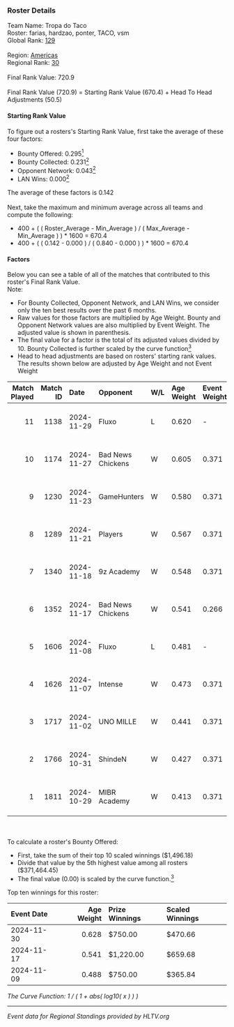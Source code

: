 ### Roster Details<br />
Team Name: Tropa do Taco<br />
Roster: farias, hardzao, ponter, TACO, vsm<br />
Global Rank: [129](../../standings_global_2025_02_24.md)<br />
<br />
Region: [Americas]( ../../standings_americas_2025_02_24.md)<br />
Regional Rank: [30]( ../../standings_americas_2025_02_24.md)<br />
<br />
Final Rank Value:  720.9<br />
<br />
Final Rank Value (720.9) = Starting Rank Value (670.4) + Head To Head Adjustments (50.5)<br />

#### Starting Rank Value<br />
To figure out a rosters's Starting Rank Value, first take the average of these four factors:<br />
- Bounty Offered: 0.295[<sup>1</sup>](#table2)
- Bounty Collected: 0.231[<sup>2</sup>](#table1)
- Opponent Network: 0.043[<sup>2</sup>](#table1)
- LAN Wins: 0.000[<sup>2</sup>](#table1)

The average of these factors is 0.142<br />
<br />
Next, take the maximum and minimum average across all teams and compute the following:<br />
- 400 + ( ( Roster_Average - Min_Average ) / ( Max_Average - Min_Average ) ) * 1600 = 670.4
- 400 + ( ( 0.142 - 0.000 ) / ( 0.840 - 0.000 ) ) * 1600 = 670.4


#### Factors<br />
Below you can see a table of all of the matches that contributed to this roster's Final Rank Value.<br />
Note:<br />

- For Bounty Collected, Opponent Network, and LAN Wins, we consider only the ten best results over the past 6 months.
- Raw values for those factors are multiplied by Age Weight. Bounty and Opponent Network values are also multiplied by Event Weight. The adjusted value is shown in parenthesis.
- The final value for a factor is the total of its adjusted values divided by 10. Bounty Collected is further scaled by the curve function[<sup>3</sup>](#curveFunction)
- Head to head adjustments are based on rosters' starting rank values. The results shown below are adjusted by Age Weight and not Event Weight
<span id="table1"></span><br />


| Match Played | Match ID | Date       | Opponent          | W/L | Age Weight | Event Weight | Bounty Collected | Opponent Network | LAN Wins  | H2H Adj. | Roster                               |
| -: | -: | :- | :- | :- | :- | :- | :- | :- | :- | -: | :- |
|           11 |     1138 | 2024-11-29 | Fluxo             | L   | 0.620      | -            | -                | -                | -         |    -4.30 | farias, hardzao, ponter, TACO, vsm   |
|           10 |     1174 | 2024-11-27 | Bad News Chickens | W   | 0.605      | 0.371        | 0.002 (0.000)    | 0.149 (0.033)    | 0 (0.000) |     7.03 | chayJESUS, farias, ponter, TACO, vsm |
|            9 |     1230 | 2024-11-23 | GameHunters       | W   | 0.580      | 0.371        | 0.000 (0.000)    | 0.069 (0.015)    | 0 (0.000) |     4.21 | chayJESUS, farias, ponter, TACO, vsm |
|            8 |     1289 | 2024-11-21 | Players           | W   | 0.567      | 0.371        | 0.008 (0.002)    | 0.606 (0.127)    | 0 (0.000) |     9.50 | chayJESUS, farias, ponter, TACO, vsm |
|            7 |     1340 | 2024-11-18 | 9z Academy        | W   | 0.548      | 0.371        | 0.000 (0.000)    | 0.220 (0.045)    | 0 (0.000) |     4.53 | chayJESUS, farias, ponter, TACO, vsm |
|            6 |     1352 | 2024-11-17 | Bad News Chickens | W   | 0.541      | 0.266        | 0.002 (0.000)    | 0.149 (0.021)    | 0 (0.000) |     7.02 | chayJESUS, farias, ponter, TACO, vsm |
|            5 |     1606 | 2024-11-08 | Fluxo             | L   | 0.481      | -            | -                | -                | -         |    -3.51 | farias, n1ssim, ponter, TACO, vsm    |
|            4 |     1626 | 2024-11-07 | Intense           | W   | 0.473      | 0.371        | 0.001 (0.000)    | 0.026 (0.005)    | 0 (0.000) |     5.69 | chayJESUS, farias, ponter, TACO, vsm |
|            3 |     1717 | 2024-11-02 | UNO MILLE         | W   | 0.441      | 0.371        | 0.006 (0.001)    | 0.415 (0.068)    | 0 (0.000) |     7.32 | chayJESUS, farias, ponter, TACO, vsm |
|            2 |     1766 | 2024-10-31 | ShindeN           | W   | 0.427      | 0.371        | 0.005 (0.001)    | 0.388 (0.061)    | 0 (0.000) |     6.88 | chayJESUS, farias, ponter, TACO, vsm |
|            1 |     1811 | 2024-10-29 | MIBR Academy      | W   | 0.413      | 0.371        | 0.001 (0.000)    | 0.335 (0.051)    | 0 (0.000) |     6.11 | chayJESUS, farias, ponter, TACO, vsm |

<br />
<span id="table2"></span><br />
To calculate a roster's Bounty Offered:<br />

- First, take the sum of their top 10 scaled winnings ($1,496.18)
- Divide that value by the 5th highest value among all rosters ($371,464.45)
- The final value (0.00) is scaled by the curve function.[<sup>3</sup>](#curveFunction)

Top ten winnings for this roster:<br />

| Event Date | Age Weight | Prize Winnings | Scaled Winnings |
| :- | -: | :- | :- |
| 2024-11-30 |      0.628 | $750.00        | $470.66         |
| 2024-11-17 |      0.541 | $1,220.00      | $659.68         |
| 2024-11-09 |      0.488 | $750.00        | $365.84         |


<span id="curveFunction"></span>_The Curve Function: 1 / ( 1 + abs( log10( x ) ) )_<br />

---
_Event data for Regional Standings provided by HLTV.org_<br />
